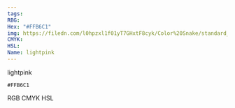 ```yaml
---
tags:
RBG:
Hex: "#FFB6C1"
img: https://filedn.com/l0hpzxl1f01yT7GHxtF8cyk/Color%20Snake/standard_csv_to_svg/#FFB6C1.svg
CMYK:
HSL:
Name: lightpink
---
```

lightpink
```palette
#FFB6C1
```
RGB
CMYK
HSL